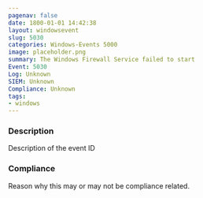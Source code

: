 ```yaml
---
pagenav: false
date: 1800-01-01 14:42:38
layout: windowsevent
slug: 5030
categories: Windows-Events 5000
image: placeholder.png
summary: The Windows Firewall Service failed to start
Event: 5030
Log: Unknown
SIEM: Unknown
Compliance: Unknown
tags:
- windows
---
```


### Description

Description of the event ID

### Compliance

Reason why this may or may not be compliance related.
